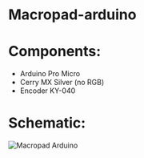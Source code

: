 # Macropad-arduino

# Components:
- Arduino Pro Micro
- Cerry MX Silver (no RGB)
- Encoder KY-040

# Schematic:
![Macropad Arduino](images/Schematic.jpg)

